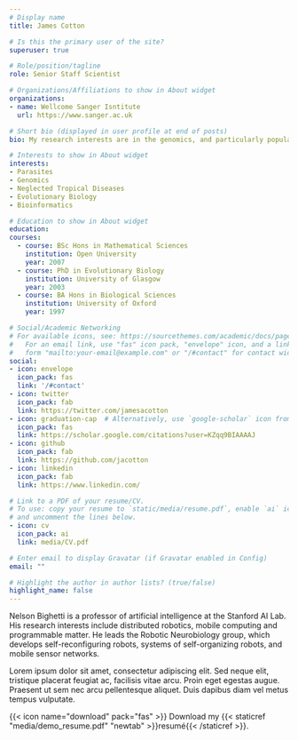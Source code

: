 ```yaml
---
# Display name
title: James Cotton

# Is this the primary user of the site?
superuser: true

# Role/position/tagline
role: Senior Staff Scientist

# Organizations/Affiliations to show in About widget
organizations:
- name: Wellcome Sanger Isntitute
  url: https://www.sanger.ac.uk

# Short bio (displayed in user profile at end of posts)
bio: My research interests are in the genomics, and particularly population genomics of parasites, particularly those that cause neglected tropical diseases

# Interests to show in About widget
interests:
- Parasites
- Genomics
- Neglected Tropical Diseases
- Evolutionary Biology
- Bioinformatics

# Education to show in About widget
education:
courses:
  - course: BSc Hons in Mathematical Sciences
    institution: Open University
    year: 2007
  - course: PhD in Evolutionary Biology
    institution: University of Glasgow
    year: 2003
  - course: BA Hons in Biological Sciences
    institution: University of Oxford
    year: 1997

# Social/Academic Networking
# For available icons, see: https://sourcethemes.com/academic/docs/page-builder/#icons
#   For an email link, use "fas" icon pack, "envelope" icon, and a link in the
#   form "mailto:your-email@example.com" or "/#contact" for contact widget.
social:
- icon: envelope
  icon_pack: fas
  link: '/#contact'
- icon: twitter
  icon_pack: fab
  link: https://twitter.com/jamesacotton
- icon: graduation-cap  # Alternatively, use `google-scholar` icon from `ai` icon pack
  icon_pack: fas
  link: https://scholar.google.com/citations?user=KZqq9BIAAAAJ
- icon: github
  icon_pack: fab
  link: https://github.com/jacotton
- icon: linkedin
  icon_pack: fab
  link: https://www.linkedin.com/

# Link to a PDF of your resume/CV.
# To use: copy your resume to `static/media/resume.pdf`, enable `ai` icons in `params.toml`, 
# and uncomment the lines below.
- icon: cv
  icon_pack: ai
  link: media/CV.pdf

# Enter email to display Gravatar (if Gravatar enabled in Config)
email: ""

# Highlight the author in author lists? (true/false)
highlight_name: false
---
```



Nelson Bighetti is a professor of artificial intelligence at the Stanford AI Lab. His research interests include distributed robotics, mobile computing and programmable matter. He leads the Robotic Neurobiology group, which develops self-reconfiguring robots, systems of self-organizing robots, and mobile sensor networks.

Lorem ipsum dolor sit amet, consectetur adipiscing elit. Sed neque elit, tristique placerat feugiat ac, facilisis vitae arcu. Proin eget egestas augue. Praesent ut sem nec arcu pellentesque aliquet. Duis dapibus diam vel metus tempus vulputate.

{{< icon name="download" pack="fas" >}} Download my {{< staticref "media/demo_resume.pdf" "newtab" >}}resumé{{< /staticref >}}.
